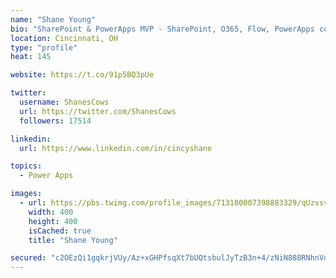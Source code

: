 ```yaml
---
name: "Shane Young"
bio: "SharePoint & PowerApps MVP - SharePoint, O365, Flow, PowerApps consulting? @PowerApps911 | Pure Snark? You found it."
location: Cincinnati, OH
type: "profile"
heat: 145

website: https://t.co/91p5BQ3pUe

twitter:
  username: ShanesCows
  url: https://twitter.com/ShanesCows
  followers: 17514

linkedin:
  url: https://www.linkedin.com/in/cincyshane

topics:
  - Power Apps

images:
  - url: https://pbs.twimg.com/profile_images/713100007398883329/qUzvsvQ3_400x400.jpg
    width: 400
    height: 400
    isCached: true
    title: "Shane Young"

secured: "c2OEzQi1gqkrjVUy/Az+xGHPfsqXt7bUQtsbulJyTzB3n+4/zNiN808RNhnVdftRxalPWlcvxpfAqWMFP590tQmPSJH8To9BGv79EZNo5u/0OisTbudN2L6lK4sbJ9ownzGqhSTr7eng5LLX4DM5mjQJ2UWCzPx+Ms7qjeDbz6iKUsi5TbW2tf+0iWa569jYSB6gyQecJgDb6PYLJQyVFPx9l4mo5du6ot0gVrZYxHydFzAGQFIRHVdr2MoKCJG+ZgS1r9nIjxh2vPnPLxFIpoupgMk6fV9QAF1MK7coD/ZJwYQ3GoGLNKPB3vXm2XB3fQ/aY8pJk2Hy0/HuTgx/SGl6/YlT3RETFwW91d2PLaScURfxd3b+EBMFQNP6C+us3jyWMEAmVjsh5JEF+jDLMyKFSAPu5GTU/4idsZbEYWo=;AtjFRMeX2PrI99MLJ0/JDg=="
---
```


